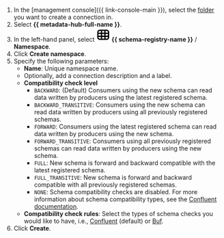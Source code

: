1. In the [management console]({{ link-console-main }}), select the [folder](../../resource-manager/concepts/resources-hierarchy.md#folder) you want to create a connection in.
1. Select **{{ metadata-hub-full-name }}**.
1. In the left-hand panel, select ![image](../../_assets/console-icons/layout-cells.svg) **{{ schema-registry-name }}** / **Namespace**.
1. Click **Create namespace**.
1. Specify the following parameters:
    * **Name**: Unique namespace name.
    * Optionally, add a connection description and a label.
    * **Compatibility check level**
        * `BACKWARD`: (Default) Consumers using the new schema can read data written by producers using the latest registered schema.
        * `BACKWARD_TRANSITIVE`: Consumers using the new schema can read data written by producers using all previously registered schemas.
        * `FORWARD`: Consumers using the latest registered schema can read data written by producers using the new schema.
        * `FORWARD_TRANSITIVE`: Consumers using all previously registered schemas can read data written by producers using the new schema.
        * `FULL`: New schema is forward and backward compatible with the latest registered schema.
        * `FULL_TRANSITIVE`: New schema is forward and backward compatible with all previously registered schemas.
        * `NONE`: Schema compatibility checks are disabled.
          For more information about schema compatibility types, see the [Confluent documentation](https://docs.confluent.io/platform/current/schema-registry/fundamentals/schema-evolution.html#compatibility-types).
    * **Compatibility check rules**: Select the types of schema checks you would like to have, i.e., [Confluent](https://docs.confluent.io/platform/current/schema-registry/fundamentals/schema-evolution.html#compatibility-types) (default) or [Buf](https://buf-build-git-psachs-docs-and-search-bufbuild.vercel.app/docs/build/usage/).
1. Click **Create**.